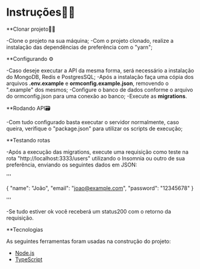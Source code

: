 # Instruções👨‍🏫

**Clonar projeto👨‍💻

-Clone o projeto na sua máquina; 
-Com o projeto clonado, realize a instalação das dependências de preferência com o "yarn";

**Configurando ⚙

-Caso deseje executar a API da mesma forma, será necessário a instalação do MongoDB, Redis e PostgresSQL;
-Após a instalação faça uma cópia dos arquivos <b>.env.example</b> e <b>ormconfig.example.json</b>, removendo o ".example" dos mesmos;
-Configure o banco de dados conforme o arquivo do ormconfig.json para uma conexão ao banco;
-Execute as <b>migrations</b>.

**Rodando API🗃

-Com tudo configurado basta executar o servidor normalmente, caso queira, verifique o "package.json" para utilizar os scripts de execução;

**Testando rotas

-Após a execução das migrations, execute uma requisição como teste na rota "http://localhost:3333/users" utilizando o Insomnia ou outro de sua preferência, enviando os seguintes dados em JSON:

'''

{
	"name": "João",
	"email": "joao@example.com",
	"password": "12345678"
} 

'''

-Se tudo estiver ok você receberá um status200 com o retorno da requisição.

**Tecnologias

As seguintes ferramentas foram usadas na construção do projeto:

- [Node.js](https://nodejs.org/en/)
- [TypeScript](https://www.typescriptlang.org/)



